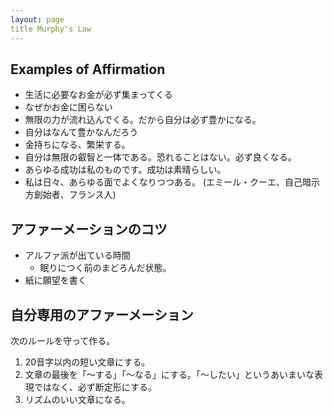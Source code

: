 ```yaml
---
layout: page
title Murphy's Law
---
```


## Examples of Affirmation

* 生活に必要なお金が必ず集まってくる
* なぜかお金に困らない
* 無限の力が流れ込んでくる。だから自分は必ず豊かになる。
* 自分はなんて豊かなんだろう
* 金持ちになる、繁栄する。
* 自分は無限の叡智と一体である。恐れることはない。必ず良くなる。
* あらゆる成功は私のものです。成功は素晴らしい。
* 私は日々、あらゆる面でよくなりつつある。 (エミール・クーエ、自己暗示方創始者、フランス人)

## アファーメーションのコツ

* アルファ派が出ている時間
  * 眠りにつく前のまどろんだ状態。
* 紙に願望を書く

## 自分専用のアファーメーション

次のルールを守って作る。

1. 20音字以内の短い文章にする。
2. 文章の最後を「〜する」「〜なる」にする。「〜したい」というあいまいな表現ではなく、必ず断定形にする。
3. リズムのいい文章になる。

